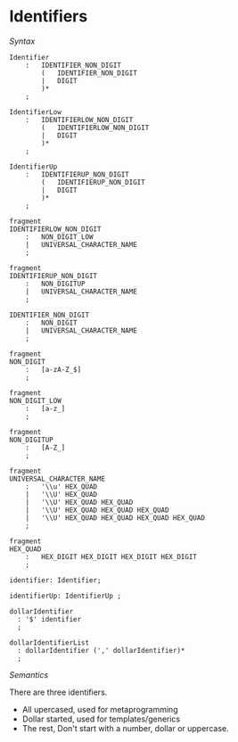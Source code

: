 # Identifiers

<!--
(6.4.2.1)
(6.4.3)
-->

*Syntax*

```lexer
Identifier
    :   IDENTIFIER_NON_DIGIT
        (   IDENTIFIER_NON_DIGIT
        |   DIGIT
        )*
    ;

IdentifierLow
    :   IDENTIFIERLOW_NON_DIGIT
        (   IDENTIFIERLOW_NON_DIGIT
        |   DIGIT
        )*
    ;

IdentifierUp
    :   IDENTIFIERUP_NON_DIGIT
        (   IDENTIFIERUP_NON_DIGIT
        |   DIGIT
        )*
    ;

fragment
IDENTIFIERLOW_NON_DIGIT
    :   NON_DIGIT_LOW
    |   UNIVERSAL_CHARACTER_NAME
    ;

fragment
IDENTIFIERUP_NON_DIGIT
    :   NON_DIGITUP
    |   UNIVERSAL_CHARACTER_NAME
    ;

IDENTIFIER_NON_DIGIT
    :   NON_DIGIT
    |   UNIVERSAL_CHARACTER_NAME
    ;

fragment
NON_DIGIT
    :   [a-zA-Z_$]
    ;

fragment
NON_DIGIT_LOW
    :   [a-z_]
    ;

fragment
NON_DIGITUP
    :   [A-Z_]
    ;

fragment
UNIVERSAL_CHARACTER_NAME
    :   '\\u' HEX_QUAD
    |   '\\U' HEX_QUAD
    |   '\\U' HEX_QUAD HEX_QUAD
    |   '\\U' HEX_QUAD HEX_QUAD HEX_QUAD
    |   '\\U' HEX_QUAD HEX_QUAD HEX_QUAD HEX_QUAD
    ;

fragment
HEX_QUAD
    :   HEX_DIGIT HEX_DIGIT HEX_DIGIT HEX_DIGIT
    ;
```

```syntax
identifier: Identifier;

identifierUp: IdentifierUp ;

dollarIdentifier
  : '$' identifier
  ;

dollarIdentifierList
  : dollarIdentifier (',' dollarIdentifier)*
  ;
```

*Semantics*

There are three identifiers.

* All upercased, used for metaprogramming
* Dollar started, used for templates/generics
* The rest, Don't start with a number, dollar or uppercase.

